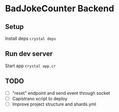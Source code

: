 # BadJokeCounter Backend

## Setup
Install deps
`crystal deps`

## Run dev server
Start app
`crystal app.cr`

## TODO
- [ ] "reset" endpoint and send event through socket
- [ ] Capistrano script to deploy
- [ ] Improve project structure and shards.yml
